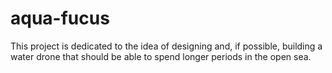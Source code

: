 # aqua-fucus
This project is dedicated to the idea of designing and, if possible, building a water drone that should be able to spend longer periods in the open sea.
